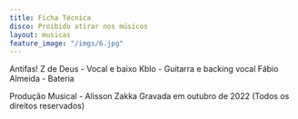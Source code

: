 ```yaml
---
title: Ficha Técnica
disco: Proibido atirar nos músicos
layout: musicas
feature_image: "/imgs/6.jpg"
---
```


Antifas!
Z de Deus - Vocal e baixo
Kblo - Guitarra e backing vocal
Fábio Almeida - Bateria

Produção Musical - Alisson Zakka
Gravada em outubro de 2022
(Todos os direitos reservados)
